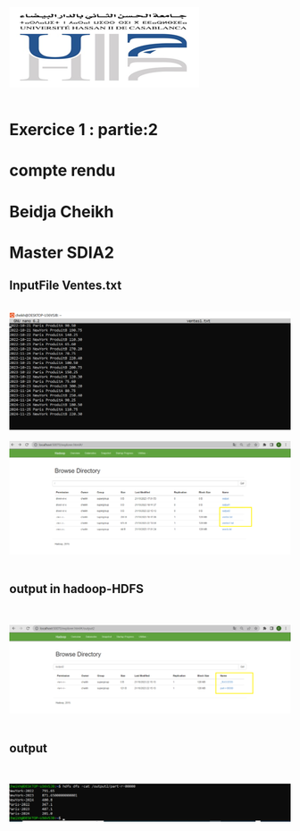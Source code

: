 <img src="images/img.png"><br><br>
<h1>Exercice 1 : partie:2</h1>
<h1>compte rendu</h1>
<h1>Beidja Cheikh</h1>
<h1>Master SDIA2</h1>
<h2>InputFile Ventes.txt</h2><br>
<img src="images/img4.png"><br><br>
<img src="images/img2.png"><br><br>

<h2>output in hadoop-HDFS</h2><br><br>
<img src="images/img3.png"><br><br>

<h2>output</h2><br><br>
<img src="images/img1.png"><br><br>